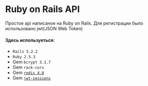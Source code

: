 # Ruby on Rails API

Простое api написаное на Ruby on Rails. Для регистрации было использовано jwt(JSON Web Token)

#### Здесь используеться:

- `Rails 5.2.2`
- `Ruby 2.5.3`
- Gem `bcrypt 3.1.7`
- Gem `rack-cors`
- Gem [`redis 4.0`](https://github.com/redis/redis-rb)
- Gem [`jwt-sessions`](https://github.com/tuwukee/jwt_sessions)
